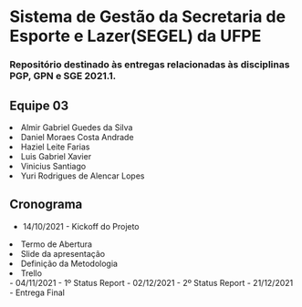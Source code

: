 # Sistema de Gestão da Secretaria de Esporte e Lazer(SEGEL) da UFPE

### Repositório destinado às entregas relacionadas às disciplinas PGP, GPN e SGE 2021.1.

## Equipe 03
<li> Almir Gabriel Guedes da Silva </li>
<li> Daniel Moraes Costa Andrade </li>
<li> Haziel Leite Farias </li>
<li> Luis Gabriel Xavier </li>
<li> Vinicius Santiago</li>
<li> Yuri Rodrigues de Alencar Lopes</li>

## Cronograma

- 14/10/2021 - Kickoff do Projeto
<li> Termo de Abertura </li>
<li> Slide da apresentação </li>
<li> Definição da Metodologia </li>
<li> Trello </li>
- 04/11/2021 - 1º Status Report
- 02/12/2021 - 2º Status Report
- 21/12/2021 - Entrega Final


